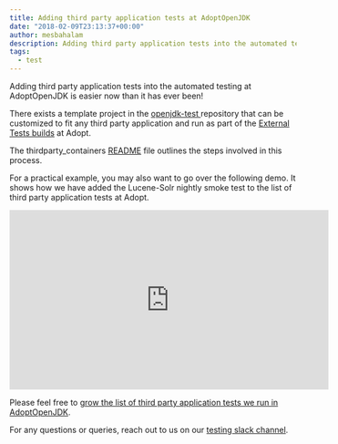 ```yaml
---
title: Adding third party application tests at AdoptOpenJDK
date: "2018-02-09T23:13:37+00:00"
author: mesbahalam
description: Adding third party application tests into the automated testing at AdoptOpenJDK is easier now than it has ever been!
tags:
  - test
---
```

Adding third party application tests into the automated testing at AdoptOpenJDK is easier now than it has ever been!

There exists a template project in the [openjdk-test ](https://github.com/AdoptOpenJDK/openjdk-tests/)repository that can be customized to fit any third party application and run as part of the [External Tests builds](https://ci.adoptopenjdk.net/view/External%20tests/) at Adopt.

The thirdparty_containers [README](https://github.com/AdoptOpenJDK/openjdk-tests/blob/master/thirdparty_containers/README.md) file outlines the steps involved in this process.

For a practical example, you may also want to go over the following demo. It shows how we have added the Lucene-Solr nightly smoke test to the list of third party application tests at Adopt.

<iframe width="560" height="315" src="https://www.youtube.com/embed/OA7y2XLy3xg" frameborder="0" allow="accelerometer; autoplay; encrypted-media; gyroscope; picture-in-picture" allowfullscreen></iframe>

Please feel free to [grow the list of third party application tests we run in AdoptOpenJDK](https://github.com/AdoptOpenJDK/openjdk-tests/issues/172).

For any questions or queries, reach out to us on our [testing slack channel](https://adoptopenjdk.slack.com/messages/C5219G28G).
